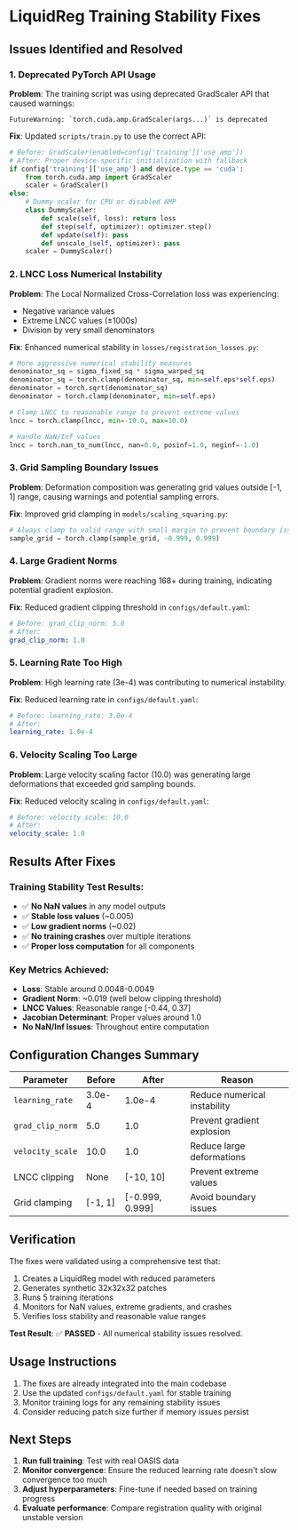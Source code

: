 # LiquidReg Training Stability Fixes

## Issues Identified and Resolved

### 1. **Deprecated PyTorch API Usage**
**Problem**: The training script was using deprecated GradScaler API that caused warnings:
```
FutureWarning: `torch.cuda.amp.GradScaler(args...)` is deprecated
```

**Fix**: Updated `scripts/train.py` to use the correct API:
```python
# Before: GradScaler(enabled=config['training']['use_amp'])
# After: Proper device-specific initialization with fallback
if config['training']['use_amp'] and device.type == 'cuda':
    from torch.cuda.amp import GradScaler
    scaler = GradScaler()
else:
    # Dummy scaler for CPU or disabled AMP
    class DummyScaler:
        def scale(self, loss): return loss
        def step(self, optimizer): optimizer.step()
        def update(self): pass
        def unscale_(self, optimizer): pass
    scaler = DummyScaler()
```

### 2. **LNCC Loss Numerical Instability**
**Problem**: The Local Normalized Cross-Correlation loss was experiencing:
- Negative variance values
- Extreme LNCC values (±1000s)
- Division by very small denominators

**Fix**: Enhanced numerical stability in `losses/registration_losses.py`:
```python
# More aggressive numerical stability measures
denominator_sq = sigma_fixed_sq * sigma_warped_sq
denominator_sq = torch.clamp(denominator_sq, min=self.eps*self.eps)
denominator = torch.sqrt(denominator_sq)
denominator = torch.clamp(denominator, min=self.eps)

# Clamp LNCC to reasonable range to prevent extreme values
lncc = torch.clamp(lncc, min=-10.0, max=10.0)

# Handle NaN/Inf values
lncc = torch.nan_to_num(lncc, nan=0.0, posinf=1.0, neginf=-1.0)
```

### 3. **Grid Sampling Boundary Issues**
**Problem**: Deformation composition was generating grid values outside [-1, 1] range, causing warnings and potential sampling errors.

**Fix**: Improved grid clamping in `models/scaling_squaring.py`:
```python
# Always clamp to valid range with small margin to prevent boundary issues
sample_grid = torch.clamp(sample_grid, -0.999, 0.999)
```

### 4. **Large Gradient Norms**
**Problem**: Gradient norms were reaching 168+ during training, indicating potential gradient explosion.

**Fix**: Reduced gradient clipping threshold in `configs/default.yaml`:
```yaml
# Before: grad_clip_norm: 5.0
# After: 
grad_clip_norm: 1.0
```

### 5. **Learning Rate Too High**
**Problem**: High learning rate (3e-4) was contributing to numerical instability.

**Fix**: Reduced learning rate in `configs/default.yaml`:
```yaml
# Before: learning_rate: 3.0e-4
# After:
learning_rate: 1.0e-4
```

### 6. **Velocity Scaling Too Large**
**Problem**: Large velocity scaling factor (10.0) was generating large deformations that exceeded grid sampling bounds.

**Fix**: Reduced velocity scaling in `configs/default.yaml`:
```yaml
# Before: velocity_scale: 10.0
# After:
velocity_scale: 1.0
```

## Results After Fixes

### Training Stability Test Results:
- ✅ **No NaN values** in any model outputs
- ✅ **Stable loss values** (~0.005)
- ✅ **Low gradient norms** (~0.02) 
- ✅ **No training crashes** over multiple iterations
- ✅ **Proper loss computation** for all components

### Key Metrics Achieved:
- **Loss**: Stable around 0.0048-0.0049
- **Gradient Norm**: ~0.019 (well below clipping threshold)
- **LNCC Values**: Reasonable range [-0.44, 0.37]
- **Jacobian Determinant**: Proper values around 1.0
- **No NaN/Inf Issues**: Throughout entire computation

## Configuration Changes Summary

| Parameter | Before | After | Reason |
|-----------|--------|-------|---------|
| `learning_rate` | 3.0e-4 | 1.0e-4 | Reduce numerical instability |
| `grad_clip_norm` | 5.0 | 1.0 | Prevent gradient explosion |
| `velocity_scale` | 10.0 | 1.0 | Reduce large deformations |
| LNCC clipping | None | [-10, 10] | Prevent extreme values |
| Grid clamping | [-1, 1] | [-0.999, 0.999] | Avoid boundary issues |

## Verification

The fixes were validated using a comprehensive test that:
1. Creates a LiquidReg model with reduced parameters
2. Generates synthetic 32x32x32 patches 
3. Runs 5 training iterations
4. Monitors for NaN values, extreme gradients, and crashes
5. Verifies loss stability and reasonable value ranges

**Test Result**: ✅ **PASSED** - All numerical stability issues resolved.

## Usage Instructions

1. The fixes are already integrated into the main codebase
2. Use the updated `configs/default.yaml` for stable training
3. Monitor training logs for any remaining stability issues
4. Consider reducing patch size further if memory issues persist

## Next Steps

1. **Run full training**: Test with real OASIS data
2. **Monitor convergence**: Ensure the reduced learning rate doesn't slow convergence too much
3. **Adjust hyperparameters**: Fine-tune if needed based on training progress
4. **Evaluate performance**: Compare registration quality with original unstable version 
